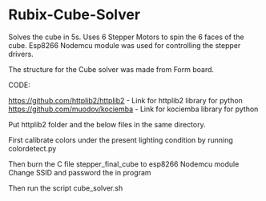 # Rubix-Cube-Solver

Solves the cube in 5s.
Uses 6 Stepper Motors to spin the 6 faces of the cube.
Esp8266 Nodemcu module was used for controlling the stepper drivers.

The structure for the Cube solver was made from Form board.

CODE:

https://github.com/httplib2/httplib2 - Link for httplib2 library for python
https://github.com/muodov/kociemba - Link for kociemba library for python

Put httplib2 folder and the below files in the same directory.

First calibrate colors under the present lighting condition by running colordetect.py




Then burn the C file stepper_final_cube to esp8266 Nodemcu module
Change SSID and password the in program

Then run the script cube_solver.sh
